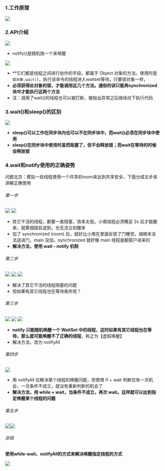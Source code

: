 ### 1.工作原理
![](assets/06wait和notify/file-20250910150648809.png)

### 2.API介绍
![](assets/06wait和notify/file-20250910150720196.png)
* notify()是随机挑一个来唤醒

![](assets/06wait和notify/file-20250910151334955.png)
* **它们都是线程之间进行协作的手段，都属于 Object 对象的方法。使用时是`锁对象.wait()`，执行该命令的线程进入waitset等待。只要锁对象一样，
* **必须获得此对象的锁，才能调用这几个方法。通俗的讲只能再synchronized块中才能执行这两个方法**
* 注：调用了wait()的线程也可以被打断，被抛出异常之后继续向下执行代码


### 3.wait()和sleep()的区别
![](assets/06wait和notify/file-20250910152319025.png)
* **sleep()可以工作在同步块内也可以不在同步块中，而wait()必须在同步块中使用**
* **sleep()在同步块中使用时虽然阻塞了，但不会释放锁；而wait在等待的时候会释放锁**


### 4.wait和notify使用的正确姿势

问题北京：模拟一些线程使用一个共享的room来达到共享安全，下面分成五步来讲解正确使用

###### 第一步
![](assets/06wait和notify/file-20250910152629271.png)
![](assets/06wait和notify/file-20250910152436968.png)
* 其它干活的线程，都要一直阻塞，效率太低。小南线程必须睡足 2s 后才能醒来，就算烟提前送到，也无法立刻醒来
* 加了 synchronized (room) 后，就好比小南在里面反锁了门睡觉，烟根本没法送进门，main 没加。synchronized 就好像 main 线程是翻窗户进来的
* **解决方法，使用 wait - notify 机制**

###### 第二步
![](assets/06wait和notify/file-20250910153044719.png)
![](assets/06wait和notify/file-20250910153115083.png)
![](assets/06wait和notify/file-20250910153133037.png)
* 解决了其它干活的线程阻塞的问题
* 但如果有其它线程也在等待条件呢？


###### 第三步

![](assets/06wait和notify/file-20250910153445183.png)
![](assets/06wait和notify/file-20250910153519055.png)
![](assets/06wait和notify/file-20250910153535649.png)
* **notify 只能随机唤醒一个 WaitSet 中的线程，这时如果有其它线程也在等待，那么就可能唤醒不了正确的线程**，称之为【虚假唤醒】
* 解决方法，改为 notifyAll

###### 第四步
![](assets/06wait和notify/file-20250910153648948.png)
* 用 notifyAll 仅解决某个线程的唤醒问题，但使用 if + wait 判断仅有一次机会，一旦条件不成立，就没有重新判断的机会了
* **解决方法，用 while + wait，当条件不成立，再次 wait。这样就可以达到指定唤醒某个线程的问题**

###### 第五步
![](assets/06wait和notify/file-20250910153856007.png)![](assets/06wait和notify/file-20250910153953173.png)



###### 总结
**使用while-wait、notifyAll的方式来解决唤醒指定线程的方式**

![](assets/06wait和notify/file-20250910154107406.png)
